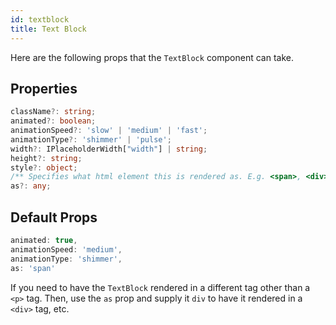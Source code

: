 ```yaml
---
id: textblock
title: Text Block
---
```


Here are the following props that the `TextBlock` component can take.

##  Properties

```typescript
className?: string;
animated?: boolean;
animationSpeed?: 'slow' | 'medium' | 'fast';
animationType?: 'shimmer' | 'pulse';
width?: IPlaceholderWidth["width"] | string;
height?: string;
style?: object;
/** Specifies what html element this is rendered as. E.g. <span>, <div>, etc. */
as?: any;
```

## Default Props

```typescript
animated: true,
animationSpeed: 'medium',
animationType: 'shimmer',
as: 'span'
```

If you need to have the `TextBlock` rendered in a different tag other than a `<p>` tag.
Then, use the `as` prop and supply it `div` to have it rendered in a `<div>` tag, etc.

